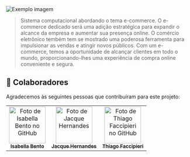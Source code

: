 <img src="imagem.png" alt="Exemplo imagem">

> Sistema computacional abordando o tema e-commerce.
> O e-commerce dedicado será uma adição estratégica para expandir o alcance da empresa e aumentar sua presença online.
> O comércio eletrônico tembém tem se mostrado uma poderosa ferramenta para impulsionar as vendas e atingir novos públicos. Com um e-commerce, temos a oportunidade de alcançar clientes em todo o mundo, proporcionando-lhes uma experiência de compra online conveniente e segura.


## 🤝 Colaboradores

Agradecemos às seguintes pessoas que contribuíram para este projeto:

<table>
  <tr>
    <td align="center">
      <a href="#" title="Isabella Bento">
        <img src="https://avatars.githubusercontent.com/u/54601182?s=400&u=053a0096a1c5680f489b45e083c44f3ff3d060f9&v=4" width="100px;" alt="Foto de Isabella Bento no GitHub"/><br>
        <sub>
          <b>Isabella Bento</b>
        </sub>
      </a>
    </td>
    <td align="center">
      <a href="#" title="Jacque Hernandes">
        <img src="https://avatars.githubusercontent.com/u/8031302?v=4" width="100px;" alt="Foto de Jacque Hernandes"/><br>
        <sub>
          <b>Jacque Hernandes</b>
        </sub>
      </a>
    </td>
    <td align="center">
      <a href="#" title="Thiago Faccipieri">
        <img src="https://avatars3.githubusercontent.com/u/8996967?v=4" width="100px;" alt="Foto de Thiago Faccipieri no GitHub"/><br>
        <sub>
          <b>Thiago Faccipieri</b>
        </sub>
      </a>
    </td>
  </tr>
</table>
